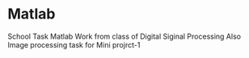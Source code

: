 # Matlab
School Task
Matlab Work from class of Digital Siginal Processing
Also Image processing task for Mini projrct-1
